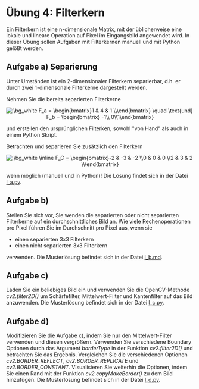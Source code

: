 # Übung 4: Filterkern

Ein Filterkern ist eine n-dimensionale Matrix, mit der üblicherweise eine lokale und lineare Operation auf Pixel im 
Eingangsbild angewendet wird. In dieser Übung sollen Aufgaben mit Filterkernen manuell und mit Python gelößt werden.

## Aufgabe a) Separierung
Unter Umständen ist ein 2-dimensionaler Filterkern separierbar, d.h. er durch zwei 1-dimensonale Filterkerne dargestellt
werden.  

Nehmen Sie die bereits separierten Filterkerne
<p align="center">
<img src="https://latex.codecogs.com/svg.image?\bg_white&space;F_a&space;=&space;\begin{bmatrix}1&space;&&space;4&space;&&space;1&space;\\\end{bmatrix}&space;\quad&space;\text{und}\quad&space;F_b&space;=&space;\begin{bmatrix}&space;-1\\&space;0\\1\end{bmatrix}&space;" title="\bg_white F_a = \begin{bmatrix}1 & 4 & 1 \\\end{bmatrix} \quad \text{und} F_b = \begin{bmatrix} -1\\ 0\\1\end{bmatrix} " />
</p>
und erstellen den ursprünglichen Filterken, sowohl "von Hand" als auch in einem Python Skript.


Betrachten und separieren Sie zusätzlich den Filterkern 
<p align="center">
<img src="https://latex.codecogs.com/svg.image?\bg_white&space;\inline&space;F_C&space;=&space;\begin{bmatrix}-2&space;&&space;-3&space;&&space;-2&space;\\0&space;&&space;0&space;&&space;0&space;\\2&space;&&space;3&space;&&space;2&space;\\\end{bmatrix}&space;&space;" title="\bg_white \inline F_C = \begin{bmatrix}-2 & -3 & -2 \\0 & 0 & 0 \\2 & 3 & 2 \\\end{bmatrix} " />
</p>

wenn möglich (manuell und in Python)! Die Lösung findet sich in der Datei [l_a.py](l_a.py).

## Aufgabe b)
Stellen Sie sich vor, Sie wenden die separierten oder nicht separierten Filterkerne auf ein durchschnittliches Bild an.
Wie viele Rechenoperationen pro Pixel führen Sie im Durchschnitt pro Pixel aus, wenn sie

 - einen separierten 3x3 Filterkern
 - einen nicht separierten 3x3 Filterkern 
 
 verwenden. Die Musterlösung befindet sich in der Datei [l_b.md](l_b.md).
 
## Aufgabe c) 
Laden Sie ein beliebiges Bild ein und verwenden Sie die OpenCV-Methode *cv2.filter2D()* um Schärfefilter, Mittelwert-Filter und
Kantenfilter auf das Bild anzuwenden. Die Musterlösung befindet sich in der Datei [l_c.py](l_c.py).

## Aufgabe d) 
Modifizieren Sie die Aufgabe c), indem Sie nur den Mittelwert-Filter verwenden und diesen vergrößern. Verwenden Sie 
verschiedene Boundary Optionen durch das Argument *borderType* in der Funktion *cv2.filter2D()* und betrachten Sie das
Ergebnis. Vergleichen Sie die verschiedenen Optionen *cv2.BORDER_REFLECT*, *cv2.BORDER_REPLICATE* und *cv2.BORDER_CONSTANT*.
Visualisieren Sie weiterhin die Optionen, indem Sie einen Rand mit der Funktion *cv2.copyMakeBorder()* zu dem Bild
hinzufügen. Die Musterlösung befindet sich in der Datei [l_d.py](l_d.py).
